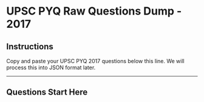 # UPSC PYQ Raw Questions Dump - 2017

## Instructions
Copy and paste your UPSC PYQ 2017 questions below this line. We will process this into JSON format later.

---

## Questions Start Here 